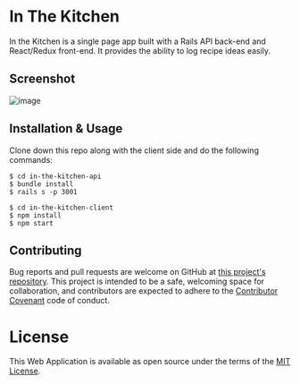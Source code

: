 # In The Kitchen

In the Kitchen is a single page app built with a Rails API back-end and React/Redux front-end. It provides the ability to log recipe ideas easily.

## Screenshot

![image](https://i.imgur.com/g7P5cnb.jpg)


## Installation & Usage

Clone down this repo along with the client side and do the following commands:
```
$ cd in-the-kitchen-api
$ bundle install
$ rails s -p 3001

$ cd in-the-kitchen-client
$ npm install
$ npm start
```

## Contributing
Bug reports and pull requests are welcome on GitHub at [this project's repository](https://github.com/umohm1/in-the-kitchen-client). This project is intended to be a safe, welcoming space for collaboration, and contributors are expected to adhere to the [Contributor Covenant](http://contributor-covenant.org/) code of conduct.

# License
This Web Application is available as open source under the terms of the [MIT License](https://opensource.org/licenses/MIT).
